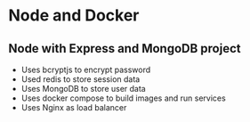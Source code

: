 # Node and Docker
## Node with Express and MongoDB project
* Uses bcryptjs to encrypt password
* Used redis to store session data
* Uses MongoDB to store user data
* Uses docker compose to build images and run services
* Uses Nginx as load balancer
